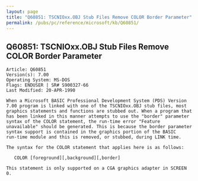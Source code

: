 ```yaml
---
layout: page
title: "Q60851: TSCNIOxx.OBJ Stub Files Remove COLOR Border Parameter"
permalink: /pubs/pc/reference/microsoft/kb/Q60851/
---
```


## Q60851: TSCNIOxx.OBJ Stub Files Remove COLOR Border Parameter

	Article: Q60851
	Version(s): 7.00
	Operating System: MS-DOS
	Flags: ENDUSER | SR# S900327-66
	Last Modified: 20-APR-1990
	
	When a Microsoft BASIC Professional Development System (PDS) Version
	7.00 program is linked with one of the TSCNIOxx.OBJ stub files, most
	graphics statements and functions are stubbed out. When a program that
	has been linked in this manner attempts to use the "border" parameter
	syntax of the COLOR statement, the run-time error "Feature
	unavailable" should be generated. This is because the border parameter
	syntax support is contained in the graphics portion of the BASIC
	run-time module and this is removed, or stubbed, during LINK time.
	
	The syntax for the COLOR statement that applies here is as follows:
	
	   COLOR [foreground][,background][,border]
	
	This statement is only supported on a CGA graphics adapter in SCREEN 0.
